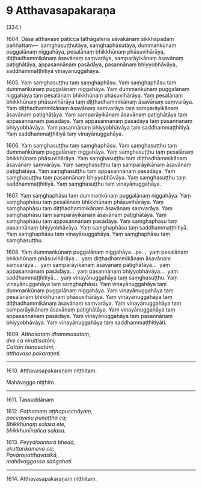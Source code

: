 

# 9 Atthavasapakaraṇa


(334.)

1604\. Dasa atthavase paṭicca tathāgatena sāvakānaṃ sikkhāpadaṃ paññattaṃ—  saṃghasuṭṭhutāya, saṃghaphāsutāya, dummaṅkūnaṃ puggalānaṃ niggahāya, pesalānaṃ bhikkhūnaṃ phāsuvihārāya, diṭṭhadhammikānaṃ āsavānaṃ saṃvarāya, samparāyikānaṃ āsavānaṃ paṭighātāya, appasannānaṃ pasādāya, pasannānaṃ bhiyyobhāvāya, saddhammaṭṭhitiyā vinayānuggahāya.

1605\. Yaṃ saṃghasuṭṭhu taṃ saṃghaphāsu. Yaṃ saṃghaphāsu taṃ dummaṅkūnaṃ puggalānaṃ niggahāya. Yaṃ dummaṅkūnaṃ puggalānaṃ niggahāya taṃ pesalānaṃ bhikkhūnaṃ phāsuvihārāya. Yaṃ pesalānaṃ bhikkhūnaṃ phāsuvihārāya taṃ diṭṭhadhammikānaṃ āsavānaṃ saṃvarāya. Yaṃ diṭṭhadhammikānaṃ āsavānaṃ saṃvarāya taṃ samparāyikānaṃ āsavānaṃ paṭighātāya. Yaṃ samparāyikānaṃ āsavānaṃ paṭighātāya taṃ appasannānaṃ pasādāya. Yaṃ appasannānaṃ pasādāya taṃ pasannānaṃ bhiyyobhāvāya. Yaṃ pasannānaṃ bhiyyobhāvāya taṃ saddhammaṭṭhitiyā. Yaṃ saddhammaṭṭhitiyā taṃ vinayānuggahāya.

1606\. Yaṃ saṃghasuṭṭhu taṃ saṃghaphāsu. Yaṃ saṃghasuṭṭhu taṃ dummaṅkūnaṃ puggalānaṃ niggahāya. Yaṃ saṃghasuṭṭhu taṃ pesalānaṃ bhikkhūnaṃ phāsuvihārāya. Yaṃ saṃghasuṭṭhu taṃ diṭṭhadhammikānaṃ āsavānaṃ saṃvarāya. Yaṃ saṃghasuṭṭhu taṃ samparāyikānaṃ āsavānaṃ paṭighātāya. Yaṃ saṃghasuṭṭhu taṃ appasannānaṃ pasādāya. Yaṃ saṃghasuṭṭhu taṃ pasannānaṃ bhiyyobhāvāya. Yaṃ saṃghasuṭṭhu taṃ saddhammaṭṭhitiyā. Yaṃ saṃghasuṭṭhu taṃ vinayānuggahāya.

1607\. Yaṃ saṃghaphāsu taṃ dummaṅkūnaṃ puggalānaṃ niggahāya. Yaṃ saṃghaphāsu taṃ pesalānaṃ bhikkhūnaṃ phāsuvihārāya. Yaṃ saṃghaphāsu taṃ diṭṭhadhammikānaṃ āsavānaṃ saṃvarāya. Yaṃ saṃghaphāsu taṃ samparāyikānaṃ āsavānaṃ paṭighātāya. Yaṃ saṃghaphāsu taṃ appasannānaṃ pasādāya. Yaṃ saṃghaphāsu taṃ pasannānaṃ bhiyyobhāvāya. Yaṃ saṃghaphāsu taṃ saddhammaṭṭhitiyā. Yaṃ saṃghaphāsu taṃ vinayānuggahāya. Yaṃ saṃghaphāsu taṃ saṃghasuṭṭhu.

1608\. Yaṃ dummaṅkūnaṃ puggalānaṃ niggahāya…pe…  yaṃ pesalānaṃ bhikkhūnaṃ phāsuvihārāya…  yaṃ diṭṭhadhammikānaṃ āsavānaṃ saṃvarāya…  yaṃ samparāyikānaṃ āsavānaṃ paṭighātāya…  yaṃ appasannānaṃ pasādāya…  yaṃ pasannānaṃ bhiyyobhāvāya…  yaṃ saddhammaṭṭhitiyā…  yaṃ vinayānuggahāya taṃ saṃghasuṭṭhu. Yaṃ vinayānuggahāya taṃ saṃghaphāsu. Yaṃ vinayānuggahāya taṃ dummaṅkūnaṃ puggalānaṃ niggahāya. Yaṃ vinayānuggahāya taṃ pesalānaṃ bhikkhūnaṃ phāsuvihārāya. Yaṃ vinayānuggahāya taṃ diṭṭhadhammikānaṃ āsavānaṃ saṃvarāya. Yaṃ vinayānuggahāya taṃ samparāyikānaṃ āsavānaṃ paṭighātāya. Yaṃ vinayānuggahāya taṃ appasannānaṃ pasādāya. Yaṃ vinayānuggahāya taṃ pasannānaṃ bhiyyobhāvāya. Yaṃ vinayānuggahāya taṃ saddhammaṭṭhitiyāti.

1609\. _Atthasataṃ dhammasataṃ,_  
_dve ca niruttisatāni;_  
_Cattāri ñāṇasatāni,_  
_atthavase pakaraṇeti._  


---

1610\. Atthavasapakaraṇaṃ niṭṭhitaṃ.

  
Mahāvaggo niṭṭhito.



---

1611\. Tassuddānaṃ



1612\. _Paṭhamaṃ aṭṭhapucchāyaṃ,_  
_paccayesu punaṭṭha ca;_  
_Bhikkhūnaṃ soḷasa ete,_  
_bhikkhunīnañca soḷasa._  


1613\. _Peyyālaantarā bhedā,_  
_ekuttarikameva ca;_  
_Pavāraṇatthavasikā,_  
_mahāvaggassa saṅgahoti._  


---

1614\. Atthavasapakaraṇaṃ niṭṭhitaṃ.





